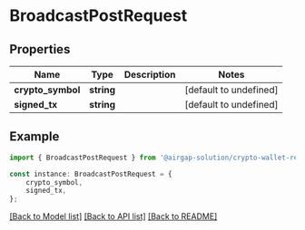 # BroadcastPostRequest


## Properties

Name | Type | Description | Notes
------------ | ------------- | ------------- | -------------
**crypto_symbol** | **string** |  | [default to undefined]
**signed_tx** | **string** |  | [default to undefined]

## Example

```typescript
import { BroadcastPostRequest } from '@airgap-solution/crypto-wallet-rest';

const instance: BroadcastPostRequest = {
    crypto_symbol,
    signed_tx,
};
```

[[Back to Model list]](../README.md#documentation-for-models) [[Back to API list]](../README.md#documentation-for-api-endpoints) [[Back to README]](../README.md)

